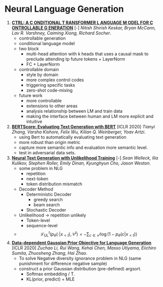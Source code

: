 # Neural Language Generation

1. [**CTRL: A C ONDITIONAL T RANSFORMER L ANGUAGE M ODEL FOR C ONTROLLABLE G ENERATION**](https://github.com/iofu728/PaperRead/blob/master/paper/NLP/NLG/ctrl.pdf) [-] _Nitish Shirish Keskar, Bryan McCann, Lav R. Varshney, Caiming Xiong, Richard Socher_.
   - controllable generation
   - conditional language model
   - two block
     - multi-head attention with k heads that uses a causal mask to preclude attending tp future tokens + LayerNorm
     - FC + LayerNorm
   - controllable domain
     - style by domain
     - more complex control codes
     - triggering specific tasks
     - zero-shot code-mixing
   - future work
     - more controllable
     - extensions to other areas
     - analysis relationship between LM and train data
     - making the interface between human and LM more explicit and intuitive
2. [**BERTScore: Evaluating Text Generation with BERT**](https://github.com/iofu728/PaperRead/blob/master/paper/NLP/NLG/BertScore.pdf) [ICLR 2020] _Tianyi Zhang, Varsha Kishore, Felix Wu, Kilian Q. Weinberger, Yoav Artzi_.
   - using Bert to automatically evaluating text generation
   - more robust than origin metric
   - capture more semantic info and evaluation more semantic level.
   - test in adversarial data sets.
3. [**Neural Text Generation with Unlikelihood Training**](https://github.com/iofu728/PaperRead/blob/master/paper/NLP/NLG/Unlikelihood.pdf) [-] _Sean Welleck, Ilia Kulikov, Stephen Roller, Emily Dinan, Kyunghyun Cho, Jason Weston_.
   - some problem in NLG
     - repetition
     - next-token
     - token distribution mismatch
   - Decoder Method
     - Deterministic Decoder
       - greedy search
       - beam search
     - Stochastic Decoder
   - Unlikelihood -> repetition unlikely
     - Token-level
     - sequence-level
   - $$\mathcal{L}_{\mathrm{UL}}^{t}\left(p_{\theta}\left(\cdot | x_{<t}\right), \mathcal{C}^{t}\right)=-\sum_{c \in \mathcal{C}^{t}} \log \left(1-p_{\theta}\left(c | x_{<t}\right)\right)$$
4. [**Data-dependent Gaussian Prior Objective for Language Generation**](https://github.com/iofu728/PaperRead/blob/master/paper/NLP/NLG/D2GPo.pdf) [ICLR 2020] _Zuchao Li, Rui Wang, Kehai Chen, Masso Utiyama, Eiichiro Sumita, Zhuosheng Zhang, Hai Zhao_.
   - To solve Negative diversity ignorance problem in NLG (same punishment for difference negative sample)
   - construct a prior Gaussian distribution (pre-defined) argsort.
     - Softmax embedding / T.
     - KL(prior, predict) + MLE
